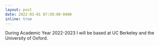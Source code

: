 ```yaml
---
layout: post
date: 2022-03-01 07:59:00-0400
inline: true
---
```


During Academic Year 2022-2023 I will be based at UC Berkeley and the University of Oxford.
